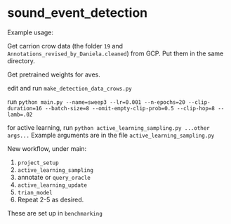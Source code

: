 # sound_event_detection

Example usage:

Get carrion crow data (the folder `19` and `Annotations_revised_by_Daniela.cleaned`) from GCP. Put them in the same directory.

Get pretrained weights for aves.

edit and run `make_detection_data_crows.py`

run
`python main.py --name=sweep3 --lr=0.001 --n-epochs=20 --clip-duration=16 --batch-size=8 --omit-empty-clip-prob=0.5 --clip-hop=8 --lamb=.02`

for active learning, run
`python active_learning_sampling.py ...other args...` Example arguments are in the file `active_learning_sampling.py`


New workflow, under main:
1. `project_setup`
2. `active_learning_sampling`
3. annotate or `query_oracle`
4. `active_learning_update`
5. `trian_model`
6. Repeat 2-5 as desired.

These are set up in `benchmarking`